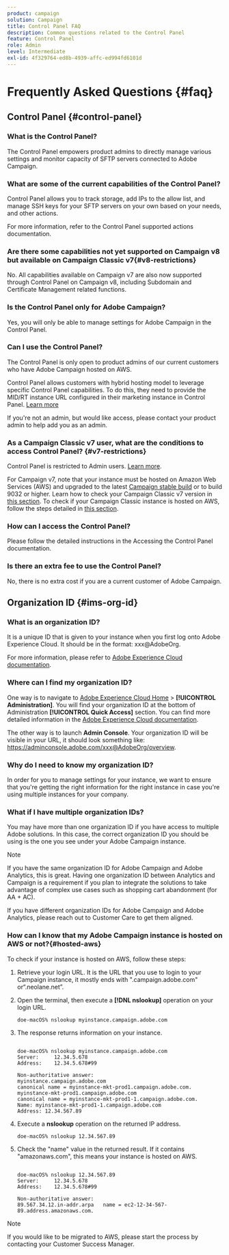 ```yaml
---
product: campaign
solution: Campaign 
title: Control Panel FAQ
description: Common questions related to the Control Panel
feature: Control Panel
role: Admin
level: Intermediate
exl-id: 4f329764-ed8b-4939-affc-ed994fd6101d
---
```

# Frequently Asked Questions {#faq}

## Control Panel {#control-panel}

### What is the Control Panel?

The Control Panel empowers product admins to directly manage various settings and monitor capacity of SFTP servers connected to Adobe Campaign.

### What are some of the current capabilities of the Control Panel?

Control Panel allows you to track storage, add IPs to the allow list, and manage SSH keys for your SFTP servers on your own based on your needs, and other actions.

For more information, refer to the Control Panel supported actions documentation.

### Are there some capabilities not yet supported on Campaign v8 but available on Campaign Classic v7{#v8-restrictions}

No. All capabilities available on Campaign v7 are also now supported through Control Panel on Campaign v8, including Subdomain and Certificate Management related functions.

### Is the Control Panel only for Adobe Campaign?

Yes, you will only be able to manage settings for Adobe Campaign in the Control Panel.

### Can I use the Control Panel?

The Control Panel is only open to product admins of our current customers who have Adobe Campaign hosted on AWS.

Control Panel allows customers with hybrid hosting model to leverage specific Control Panel capabilities. To do this, they need to provide the MID/RT instance URL configured in their marketing instance in Control Panel. [Learn more](instances-settings/using/external-accounts.md)

If you're not an admin, but would like access, please contact your product admin to help add you as an admin.

### As a Campaign Classic v7 user, what are the conditions to access Control Panel? {#v7-restrictions}

Control Panel is restricted to Admin users. [Learn more](discover/using/managing-permissions.md).

For Campaign v7, note that your instance must be hosted on Amazon Web Services (AWS) and upgraded to the latest [Campaign stable build](https://experienceleague.adobe.com/docs/campaign-classic/using/release-notes/rn-overview.html#rn-statuses) or to build 9032 or higher. Learn how to check your Campaign Classic v7 version in [this section](https://experienceleague.adobe.com/docs/campaign-classic/using/getting-started/starting-with-adobe-campaign/launching-adobe-campaign.html#getting-your-campaign-version). To check if your Campaign Classic instance is hosted on AWS, follow the steps detailed in [this section](#hosted-aws).

### How can I access the Control Panel?

Please follow the detailed instructions in the Accessing the Control Panel documentation.

### Is there an extra fee to use the Control Panel?

No, there is no extra cost if you are a current customer of Adobe Campaign.

## Organization ID {#ims-org-id}

### What is an organization ID?

It is a unique ID that is given to your instance when you first log onto Adobe Experience Cloud. It should be in the format: xxx@AdobeOrg.

For more information, please refer to [Adobe Experience Cloud documentation](https://experienceleague.adobe.com/docs/core-services/interface/administration/organizations.html).

### Where can I find my organization ID?

One way is to navigate to [Adobe Experience Cloud Home](https://experiencecloud.adobe.com/) > **[!UICONTROL Administration]**. You will find your organization ID at the bottom of Administration **[!UICONTROL Quick Access]** section. You can find more detailed information in the [Adobe Experience Cloud documentation](https://experienceleague.adobe.com/docs/core-services/interface/administration/organizations.html).

The other way is to launch **Admin Console**. Your organization ID will be visible in your URL, it should look something like: https://adminconsole.adobe.com/xxx@AdobeOrg/overview.

### Why do I need to know my organization ID?

In order for you to manage settings for your instance, we want to ensure that you're getting the right information for the right instance in case you're using multiple instances for your company.

### What if I have multiple organization IDs?

You may have more than one organization ID if you have access to multiple Adobe solutions. In this case, the correct organization ID you should be using is the one you see under your Adobe Campaign instance.

>[!NOTE]
>
>If you have the same organization ID for Adobe Campaign and Adobe Analytics, this is great. Having one organization ID between Analytics and Campaign is a requirement if you plan to integrate the solutions to take advantage of complex use cases such as shopping cart abandonment (for AA + AC).
>
>If you have different organization IDs for Adobe Campaign and Adobe Analytics, please reach out to Customer Care to get them aligned.

### How can I know that my Adobe Campaign instance is hosted on AWS or not?{#hosted-aws}

To check if your instance is hosted on AWS, follow these steps:

1. Retrieve your login URL. It is the URL that you use to login to your Campaign instance, it mostly ends with ".campaign.adobe.com" or“.neolane.net”.
1. Open the terminal, then execute a **[!DNL nslookup]** operation on your login URL.

    `doe-macOS% nslookup myinstance.campaign.adobe.com`

1. The response returns information on your instance.

    ```

    doe-macOS% nslookup myinstance.campaign.adobe.com
    Server:     12.34.5.678
    Address:    12.34.5.678#99
  
    Non-authoritative answer:
    myinstance.campaign.adobe.com
    canonical name = myinstance-mkt-prod1.campaign.adobe.com.
    myinstance-mkt-prod1.campaign.adobe.com
    canonical name = myinstance-mkt-prod1-1.campaign.adobe.com.
    Name: myinstance-mkt-prod1-1.campaign.adobe.com
    Address: 12.34.567.89

    ```

1. Execute a **nslookup** operation on the returned IP address.

    `doe-macOS% nslookup 12.34.567.89`

1. Check the "name" value in the returned result. If it contains "amazonaws.com", this means your instance is hosted on AWS.

    ```

    doe-macOS% nslookup 12.34.567.89
    Server:     12.34.5.678
    Address:    12.34.5.678#99

    Non-authoritative answer:
    89.567.34.12.in-addr.arpa   name = ec2-12-34-567-89.address.amazonaws.com.

    ```

>[!NOTE]
>
>If you would like to be migrated to AWS, please start the process by contacting your Customer Success Manager.
